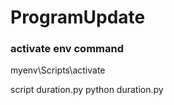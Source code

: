 # ProgramUpdate

### activate env command 
myenv\Scripts\activate

script duration.py
python duration.py
